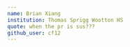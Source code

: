 ```yaml
---
name: Brian Xiang
institution: Thomas Sprigg Wootton HS
quote: when the pr is sus???
github_user: cf12
---
```



